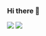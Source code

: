 ### Hi there 👋

<!--
**JS-Choi513/JS-Choi513** is a ✨ _special_ ✨ repository because its `README.md` (this file) appears on your GitHub profile.
<img src="https://img.shields.io/badge/Firebase-FFCA28?style=flat-square&logo=firebase&logoColor=white"/>

Here are some ideas to get you started:

- 🔭 I’m currently working on ...
- 🌱 I’m currently learning ...
- 👯 I’m looking to collaborate on ...
- 🤔 I’m looking for help with ...
- 💬 Ask me about ...
- 📫 How to reach me: ...
- 😄 Pronouns: ...
- ⚡ Fun fact: ...
-->
<div align="left">
   <a href="https://www.tensorflow.org"><img src="https://img.shields.io/badge/TensorFlow-FF6F00?style=flat-square&logo=tensorflow&logoColor=white"/></a>   
   <img src="https://img.shields.io/badge/Firebase-FFCA28?style=flat-square&logo=firebase&logoColor=white"/>
</div>
